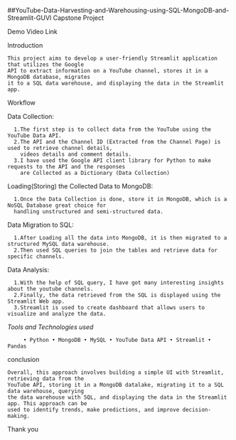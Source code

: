##YouTube-Data-Harvesting-and-Warehousing-using-SQL-MongoDB-and-Streamlit-GUVI Capstone Project

Demo Video Link

Introduction

    This project aims to develop a user-friendly Streamlit application that utilizes the Google 
    API to extract information on a YouTube channel, stores it in a MongoDB database, migrates 
    it to a SQL data warehouse, and displaying the data in the Streamlit app.
    
Workflow

   Data Collection:

      1.The first step is to collect data from the YouTube using the YouTube Data API. 
      2.The API and the Channel ID (Extracted from the Channel Page) is used to retrieve channel details, 
        videos details and comment details. 
      3.I have used the Google API client library for Python to make requests to the API and the responses 
        are Collected as a Dictionary (Data Collection)
    
   Loading(Storing) the Collected Data to MongoDB:

      1.Once the Data Collection is done, store it in MongoDB, which is a NoSQL Database great choice for 
      handling unstructured and semi-structured data.
  
   Data Migration to SQL:

      1.After Loading all the data into MongoDB, it is then migrated to a structured MySQL data warehouse.
      2.Then used SQL queries to join the tables and retrieve data for specific channels.
  
   Data Analysis:

      1.With the help of SQL query, I have got many interesting insights about the youtube channels.
      2.Finally, the data retrieved from the SQL is displayed using the Streamlit Web app.
      3.Streamlit is used to create dashboard that allows users to visualize and analyze the data. 

*Tools and Technologies used*

         • Python • MongoDB • MySQL • YouTube Data API • Streamlit • Pandas 

conclusion 

    Overall, this approach involves building a simple UI with Streamlit, retrieving data from the 
    YouTube API, storing it in a MongoDB datalake, migrating it to a SQL data warehouse, querying 
    the data warehouse with SQL, and displaying the data in the Streamlit app. This approach can be 
    used to identify trends, make predictions, and improve decision-making.

Thank you

    
